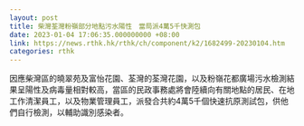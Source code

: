 ```yaml
---
layout: post
title: 柴灣荃灣粉嶺部分地點污水陽性　當局派4萬5千快測包
date: 2023-01-04 17:06:35.000000000 +08:00
link: https://news.rthk.hk/rthk/ch/component/k2/1682499-20230104.htm
categories: rthk
---
```


因應柴灣區的曉翠苑及富怡花園、荃灣的荃灣花園，以及粉嶺花都廣場污水檢測結果呈陽性及病毒量相對較高，當區的民政事務處將會陸續向有關地點的居民、在地工作清潔員工，以及物業管理員工，派發合共約4萬5千個快速抗原測試包，供他們自行檢測，以輔助識別感染者。
